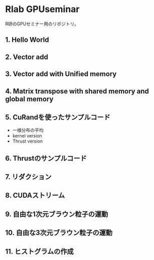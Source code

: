 # Rlab GPUseminar
R研のGPUセミナー用のリポジトリ。

## 1. Hello World

## 2. Vector add

## 3. Vector add with Unified memory
## 4. Matrix transpose with shared memory and global memory
## 5. CuRandを使ったサンプルコード
- 一様分布の平均
- kernel version
- Thrust version
## 6. Thrustのサンプルコード

## 7. リダクション
## 8. CUDAストリーム
## 9. 自由な1次元ブラウン粒子の運動
## 10. 自由な3次元ブラウン粒子の運動
## 11. ヒストグラムの作成
